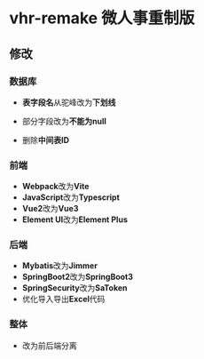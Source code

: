 # vhr-remake 微人事重制版

## 修改

### 数据库

* **表字段名**从驼峰改为**下划线**

* 部分字段改为**不能为null**

* 删除**中间表ID**

### 前端

* **Webpack**改为**Vite**
* **JavaScript**改为**Typescript**
* **Vue2**改为**Vue3**
* **Element UI**改为**Element Plus**

### 后端

* **Mybatis**改为**Jimmer**
* **SpringBoot2**改为**SpringBoot3**
* **SpringSecurity**改为**SaToken**
*  优化导入导出**Excel**代码

### 整体

- 改为前后端分离